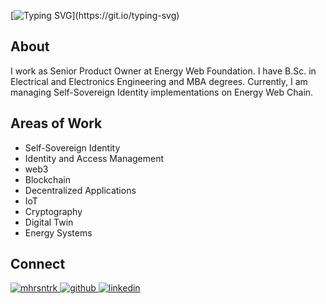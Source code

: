 [![Typing SVG](https://readme-typing-svg.herokuapp.com?size=35&color=FF6900&vCenter=true&width=750&lines=hello%2C+world.;hello%2C+decentralized+world.)](https://git.io/typing-svg)

## About
I work as Senior Product Owner at Energy Web Foundation. I have B.Sc. in Electrical and Electronics Engineering and MBA degrees. Currently, I am managing Self-Sovereign Identity implementations on Energy Web Chain.

## Areas of Work
- Self-Sovereign Identity
- Identity and Access Management
- web3
- Blockchain
- Decentralized Applications
- IoT
- Cryptography
- Digital Twin
- Energy Systems

## Connect
<div align="left">
  <a href="https://twitter.com/mhrsntrk" target="blank"><img src="https://img.shields.io/twitter/follow/mhrsntrk?logo=twitter&style=for-the-badge" alt="mhrsntrk" />
  </a>
  <a href="https://github.com/mhrsntrk" target="_blank">
    <img src=https://img.shields.io/badge/github-%2324292e.svg?&style=for-the-badge&logo=github&logoColor=white alt=github style="margin-bottom: 5px;" />
  </a>
  <a href="https://linkedin.com/in/mahirsenturk" target="_blank">
    <img src=https://img.shields.io/badge/linkedin-%231E77B5.svg?&style=for-the-badge&logo=linkedin&logoColor=white alt=linkedin style="margin-bottom: 5px;" />
  </a>
</div>  

